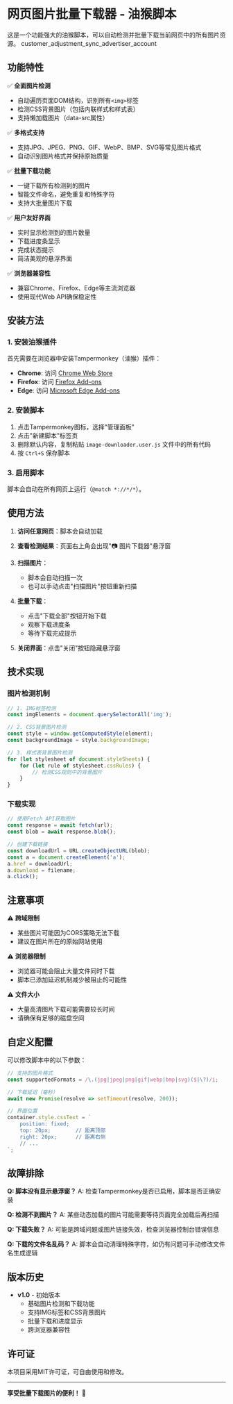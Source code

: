 # 网页图片批量下载器 - 油猴脚本

这是一个功能强大的油猴脚本，可以自动检测并批量下载当前网页中的所有图片资源。
customer_adjustment_sync_advertiser_account
## 功能特性

✅ **全面图片检测**
- 自动遍历页面DOM结构，识别所有`<img>`标签
- 检测CSS背景图片（包括内联样式和样式表）
- 支持懒加载图片（data-src属性）

✅ **多格式支持**
- 支持JPG、JPEG、PNG、GIF、WebP、BMP、SVG等常见图片格式
- 自动识别图片格式并保持原始质量

✅ **批量下载功能**
- 一键下载所有检测到的图片
- 智能文件命名，避免重复和特殊字符
- 支持大批量图片下载

✅ **用户友好界面**
- 实时显示检测到的图片数量
- 下载进度条显示
- 完成状态提示
- 简洁美观的悬浮界面

✅ **浏览器兼容性**
- 兼容Chrome、Firefox、Edge等主流浏览器
- 使用现代Web API确保稳定性

## 安装方法

### 1. 安装油猴插件

首先需要在浏览器中安装Tampermonkey（油猴）插件：

- **Chrome**: 访问 [Chrome Web Store](https://chrome.google.com/webstore/detail/tampermonkey/dhdgffkkebhmkfjojejmpbldmpobfkfo)
- **Firefox**: 访问 [Firefox Add-ons](https://addons.mozilla.org/en-US/firefox/addon/tampermonkey/)
- **Edge**: 访问 [Microsoft Edge Add-ons](https://microsoftedge.microsoft.com/addons/detail/tampermonkey/iikmkjmpaadaobahmlepeloendndfphd)

### 2. 安装脚本

1. 点击Tampermonkey图标，选择"管理面板"
2. 点击"新建脚本"标签页
3. 删除默认内容，复制粘贴 `image-downloader.user.js` 文件中的所有代码
4. 按 `Ctrl+S` 保存脚本

### 3. 启用脚本

脚本会自动在所有网页上运行（`@match *://*/*`）。

## 使用方法

1. **访问任意网页**：脚本会自动加载

2. **查看检测结果**：页面右上角会出现"📷 图片下载器"悬浮窗

3. **扫描图片**：
   - 脚本会自动扫描一次
   - 也可以手动点击"扫描图片"按钮重新扫描

4. **批量下载**：
   - 点击"下载全部"按钮开始下载
   - 观察下载进度条
   - 等待下载完成提示

5. **关闭界面**：点击"关闭"按钮隐藏悬浮窗

## 技术实现

### 图片检测机制

```javascript
// 1. IMG标签检测
const imgElements = document.querySelectorAll('img');

// 2. CSS背景图片检测
const style = window.getComputedStyle(element);
const backgroundImage = style.backgroundImage;

// 3. 样式表背景图片检测
for (let stylesheet of document.styleSheets) {
    for (let rule of stylesheet.cssRules) {
        // 检测CSS规则中的背景图片
    }
}
```

### 下载实现

```javascript
// 使用Fetch API获取图片
const response = await fetch(url);
const blob = await response.blob();

// 创建下载链接
const downloadUrl = URL.createObjectURL(blob);
const a = document.createElement('a');
a.href = downloadUrl;
a.download = filename;
a.click();
```

## 注意事项

⚠️ **跨域限制**
- 某些图片可能因为CORS策略无法下载
- 建议在图片所在的原始网站使用

⚠️ **浏览器限制**
- 浏览器可能会阻止大量文件同时下载
- 脚本已添加延迟机制减少被阻止的可能性

⚠️ **文件大小**
- 大量高清图片下载可能需要较长时间
- 请确保有足够的磁盘空间

## 自定义配置

可以修改脚本中的以下参数：

```javascript
// 支持的图片格式
const supportedFormats = /\.(jpg|jpeg|png|gif|webp|bmp|svg)($|\?)/i;

// 下载延迟（毫秒）
await new Promise(resolve => setTimeout(resolve, 200));

// 界面位置
container.style.cssText = `
    position: fixed;
    top: 20px;        // 距离顶部
    right: 20px;      // 距离右侧
    // ...
`;
```

## 故障排除

**Q: 脚本没有显示悬浮窗？**
A: 检查Tampermonkey是否已启用，脚本是否正确安装

**Q: 检测不到图片？**
A: 某些动态加载的图片可能需要等待页面完全加载后再扫描

**Q: 下载失败？**
A: 可能是跨域问题或图片链接失效，检查浏览器控制台错误信息

**Q: 下载的文件名乱码？**
A: 脚本会自动清理特殊字符，如仍有问题可手动修改文件名生成逻辑

## 版本历史

- **v1.0** - 初始版本
  - 基础图片检测和下载功能
  - 支持IMG标签和CSS背景图片
  - 批量下载和进度显示
  - 跨浏览器兼容性

## 许可证

本项目采用MIT许可证，可自由使用和修改。

---

**享受批量下载图片的便利！** 🚀